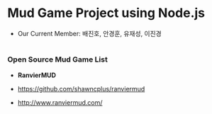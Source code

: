 # Mud Game Project using Node.js

- Our Current Member: 배진호, 안경훈, 유재성, 이진경

#
#
#

### Open Source Mud Game List

* **RanvierMUD**
 
- https://github.com/shawncplus/ranviermud

- http://www.ranviermud.com/
